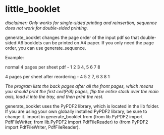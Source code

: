 # little_booklet
*disclaimer: Only works for single-sided printing and reinsertion, sequence does not work for double-sided printing.*

generate_booklet changes the page order of the input pdf so that double-sided A6 booklets can be printed on A4 paper. 
If you only need the page order, you can use generate_sequence.

Example:

normal 4 pages per sheet pdf - 1 2 3 4, 5 6 7 8

4 pages per sheet after reordering - 4 5 2 7, 6 3 8 1

*The program lists the back pages after all the front pages, which means you should print the first ceil(P/8) pages, flip the entire stack over the main axis, load it into the tray, and then print the rest.*

generate_booklet uses the PyPDF2 library, which is located in the lib folder.
If you are using your own globally installed PyPDF2 library, be sure to change it.
import in generate_booklet from (from lib.PyPDF2 import PdfFileWriter, from lib.PyPDF2 import PdfFileReader) to (from PyPDF2 import PdfFileWriter, PdfFileReader).
